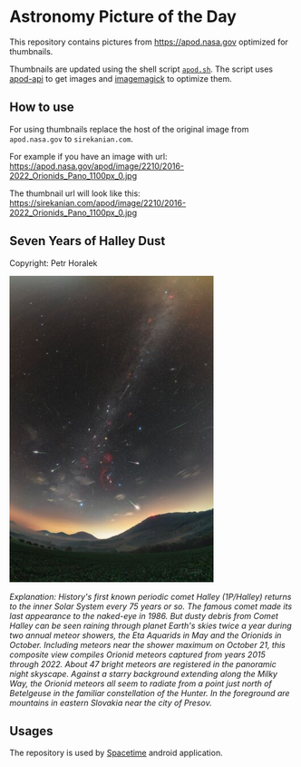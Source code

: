 # Astronomy Picture of the Day

This repository contains pictures from https://apod.nasa.gov optimized for thumbnails.

Thumbnails are updated using the shell script [`apod.sh`](apod.sh). The script
uses [apod-api](https://github.com/nasa/apod-api) to get images and [imagemagick](https://imagemagick.org) to
optimize them.

## How to use

For using thumbnails replace the host of the original image from `apod.nasa.gov` to `sirekanian.com`.

For example if you have an image with url:<br>
https://apod.nasa.gov/apod/image/2210/2016-2022_Orionids_Pano_1100px_0.jpg

The thumbnail url will look like this:<br>
https://sirekanian.com/apod/image/2210/2016-2022_Orionids_Pano_1100px_0.jpg

## Seven Years of Halley Dust

Copyright: Petr Horalek

[![the picture of the day][1]][2]

_Explanation: History's first known periodic comet Halley (1P/Halley) returns to the inner Solar System every 75 years or so. The famous comet made its last appearance to the naked-eye in 1986. But dusty debris from Comet Halley can be seen raining through planet Earth's skies twice a year during two annual meteor showers, the Eta Aquarids in May and the Orionids in October. Including meteors near the shower maximum on October 21, this composite view compiles Orionid meteors captured from years 2015 through 2022. About 47 bright meteors are registered in the panoramic night skyscape. Against a starry background extending along the Milky Way, the Orionid meteors all seem to radiate from a point just north of Betelgeuse in the familiar constellation of the Hunter. In the foreground are mountains in eastern Slovakia near the city of Presov._

## Usages

The repository is used by [Spacetime][3] android application.

[1]: image/2210/2016-2022_Orionids_Pano_1100px_0.jpg

[2]: https://apod.nasa.gov/apod/image/2210/2016-2022_Orionids_Pano_1100px_0.jpg

[3]: https://github.com/sirekanian/spacetime
